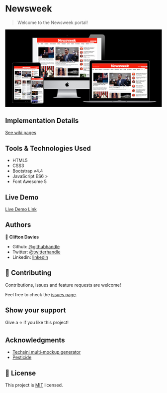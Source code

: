 # Newsweek

> Welcome to the Newsweek portal!

![screenshot](newsweek.png)

## Implementation Details

[See wiki pages](https://github.com/cliftondavies/Newsweek/wiki)

## Tools & Technologies Used

- HTML5
- CSS3
- Bootstrap v4.4
- JavaScript ES6 >
- Font Awesome 5

## Live Demo

[Live Demo Link](https://cliftondavies.github.io/Newsweek/)

## Authors

👤 **Clifton Davies**

- Github: [@githubhandle](https://github.com/cliftondavies)
- Twitter: [@twitterhandle](https://twitter.com/cliftonaedavies)
- Linkedin: [linkedin](https://www.linkedin.com/in/clifton-davies-mbcs/)

## 🤝 Contributing

Contributions, issues and feature requests are welcome!

Feel free to check the [issues page](https://github.com/cliftondavies/Newsweek/issues).

## Show your support

Give a ⭐️ if you like this project!

## Acknowledgments

- [Techsini multi-mockup generator](https://techsini.com/multi-mockup/index.php)
- [Pesticide](https://github.com/mrmrs/pesticide)

## 📝 License

This project is [MIT](https://opensource.org/licenses/MIT) licensed.
